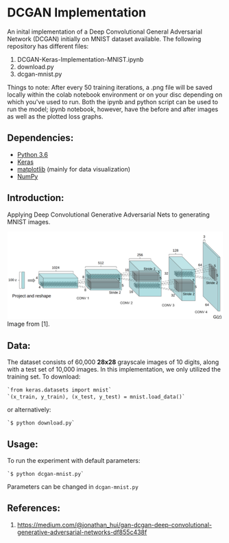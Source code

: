 # DCGAN Implementation

An inital implementation of a Deep Convolutional General Adversarial Network (DCGAN) initially on MNIST dataset available. 
The following repository has different files: 
1. DCGAN-Keras-Implementation-MNIST.ipynb 
2. download.py 
3. dcgan-mnist.py 

Things to note: 
After every 50 training iterations, a .png file will be saved locally within the colab notebook environment or on your disc depending on which you've used to run. 
Both the ipynb and python script can be used to run the model; ipynb notebook, however, have the before and after images as well as the plotted loss graphs. 

## Dependencies: 
* [Python 3.6](https://www.python.org/downloads/) 
* [Keras](https://keras.io/#installation) 
* [matplotlib](https://matplotlib.org/users/installing.html) (mainly for data visualization)
* [NumPy](https://docs.scipy.org/doc/numpy-1.13.0/user/install.html)

## Introduction: 
Applying Deep Convolutional Generative Adversarial Nets to generating MNIST images. 

![](https://github.com/kmualim/DCGAN-Keras-Implementation/blob/master/files/dcgan-image.png)
Image from [1]. 

## Data: 
The dataset consists of 60,000 **28x28** grayscale images of 10 digits, along with a test set of 10,000 images. 
In this implementation, we only utilized the training set.
To download: 
```
`from keras.datasets import mnist`
`(x_train, y_train), (x_test, y_test) = mnist.load_data()`
```
or alternatively: 
```
`$ python download.py` 
```
## Usage: 
To run the experiment with default parameters: 
```
`$ python dcgan-mnist.py` 
```
Parameters can be changed in `dcgan-mnist.py`

## References: 
1. https://medium.com/@jonathan_hui/gan-dcgan-deep-convolutional-generative-adversarial-networks-df855c438f



